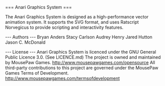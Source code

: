 === Anari Graphics System ===

The Anari Graphics System is designed as a high-performance vector animation system. It supports the SVG format, and uses Ratscript Norvegicus to provide scripting and interactivity features.

--- Authors ---
Bryan Anders
Stacy Carlson
Audrey Henry
Jared Hutton
Jason C. McDonald

--- License ---
Anari Graphics System is licenced under the GNU General Public Licence 3.0. (See LICENCE.md)
The project is owned and maintained by MousePaw Games. http://www.mousepawgames.com/opensource
All third-party contributions to this project are governed under the MousePaw Games Terms of Development.
http://www.mousepawgames.com/termsofdevelopment
